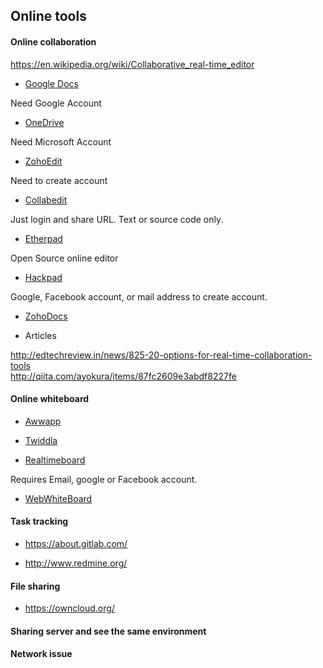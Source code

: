 ## Online tools

#### Online collaboration

https://en.wikipedia.org/wiki/Collaborative_real-time_editor

- [Google Docs](https://www.google.com/docs/about/)

Need Google Account

- [OneDrive](https://onedrive.live.com/about/en-us/)

Need Microsoft Account

- [ZohoEdit](https://www.zoho.com/docs/#allfiles)

Need to create account

- [Collabedit](http://collabedit.com/ )

Just login and share URL. Text or source code only.

- [Etherpad](http://etherpad.org/)

Open Source online editor

- [Hackpad](https://hackpad.com/)

Google, Facebook account, or mail address to create account.

- [ZohoDocs](https://www.zoho.com/docs/download.html)

- Articles

http://edtechreview.in/news/825-20-options-for-real-time-collaboration-tools <Br>
http://qiita.com/ayokura/items/87fc2609e3abdf8227fe



#### Online whiteboard

- [Awwapp](https://awwapp.com/)

- [Twiddla](http://www.twiddla.com/)

- [Realtimeboard](https://realtimeboard.com/)

Requires Email, google or Facebook account.

- [WebWhiteBoard](http://webwhiteboard.com/)



#### Task tracking

- https://about.gitlab.com/

- http://www.redmine.org/

#### File sharing 
 
- https://owncloud.org/

#### Sharing server and see the same environment

#### Network issue



